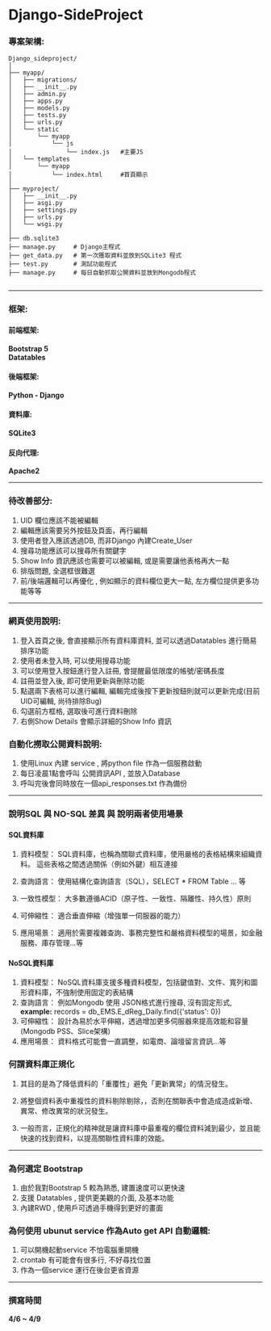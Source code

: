 ﻿# Django-SideProject

### 專案架構:
```
Django_sideproject/
│
├── myapp/
│   ├── migrations/
│   ├── __init__.py
│   ├── admin.py
│   ├── apps.py
│   ├── models.py
│   ├── tests.py
│   ├── urls.py
│   └── static
│       └── myapp
│           └── js
│               └── index.js   #主要JS
│   └── templates
│       └── myapp
│           └── index.html     #首頁顯示
│
├── myproject/
│   ├── __init__.py
│   ├── asgi.py
│   ├── settings.py
│   ├── urls.py
│   └── wsgi.py
│
├── db.sqlite3
├── manage.py     # Django主程式
├── get_data.py   # 第一次獲取資料並放到SQLite3 程式
├── test.py       # 測試功能程式
├── manage.py     # 每日自動抓取公開資料並放到Mongodb程式


```
---

### 框架:

#### 前端框架:  
**Bootstrap 5**  
**Datatables**  
#### 後端框架:  
**Python - Django**  
#### 資料庫:  
**SQLite3**  
#### 反向代理:  
**Apache2**  

---

### 待改善部分:

1. UID 欄位應該不能被編輯
2. 編輯應該需要另外按鈕及頁面，再行編輯
3. 使用者登入應該透過DB, 而非Django 內建Create_User
4. 搜尋功能應該可以搜尋所有關鍵字
5. Show Info 資訊應該也需要可以被編輯, 或是需要讓他表格再大一點
6. 排版問題, 全選框很難選
7. 前/後端邏輯可以再優化 , 例如顯示的資料欄位更大一點, 左方欄位提供更多功能等等

---

### 網頁使用說明:

1. 登入首頁之後, 會直接顯示所有資料庫資料, 並可以透過Datatables 進行簡易排序功能
2. 使用者未登入時, 可以使用搜尋功能
3. 可以使用登入按鈕進行登入註冊, 會提醒最低限度的帳號/密碼長度
4. 註冊並登入後, 即可使用更新與刪除功能
5. 點選兩下表格可以進行編輯, 編輯完成後按下更新按鈕則就可以更新完成(目前UID可編輯, 尚待排除Bug)
6. 勾選前方框格, 選取後可進行資料刪除
7. 右側Show Details 會顯示詳細的Show Info 資訊


### 自動化撈取公開資料說明:

1. 使用Linux 內建 service , 將python file 作為一個服務啟動
2. 每日凌晨1點會呼叫 公開資訊API , 並放入Database
3. 呼叫完後會同時放在一個api_responses.txt 作為備份

---

### 說明SQL 與 NO-SQL 差異 與 說明兩者使用場景

#### SQL資料庫
1. 資料模型： SQL資料庫，也稱為關聯式資料庫，使用嚴格的表格結構來組織資料。 這些表格之間透過關係（例如外鍵）相互連接

2. 查詢語言： 使用結構化查詢語言（SQL），SELECT * FROM Table ... 等
3. 一致性模型： 大多數遵循ACID（原子性、一致性、隔離性、持久性）原則
4. 可伸縮性： 適合垂直伸縮（增強單一伺服器的能力）
5. 應用場景： 適用於需要複雜查詢、事務完整性和嚴格資料模型的場景，如金融服務、庫存管理...等
#### NoSQL資料庫
1. 資料模型： NoSQL資料庫支援多種資料模型，包括鍵值對、文件、寬列和圖形資料庫，不強制使用固定的表結構
2. 查詢語言： 例如Mongodb 使用 JSON格式進行搜尋, 沒有固定形式,  
             **example:** records = db_EMS.E_dReg_Daily.find({'status': 0})
3. 可伸縮性： 設計為易於水平伸縮，透過增加更多伺服器來提高效能和容量(Mongodb PSS、Slice架構)
4. 應用場景： 資料格式可能會一直調整，如電商、論壇留言資訊...等

### 何謂資料庫正規化

1. 其目的是為了降低資料的「重覆性」避免「更新異常」的情況發生。

2. 將整個資料表中重複性的資料剔除剔除，，否則在關聯表中會造成造成新增、異常、修改異常的狀況發生。
3. 一般而言，正規化的精神就是讓資料庫中最重複的欄位資料減到最少，並且能快速的找到資料，以提高關聯性資料庫的效能。

---

### 為何選定 Bootstrap 

1. 由於我對Bootstrap 5 較為熟悉, 建置速度可以更快速
2. 支援 Datatables , 提供更美觀的介面, 及基本功能
3. 內建RWD , 使用戶可透過手機得到更好的畫面

### 為何使用 ubunut service 作為Auto get API 自動邏輯:
1. 可以開機起動service 不怕電腦重開機
2. crontab 有可能會有很多行, 不好尋找位置
3. 作為一個service 運行在後台更省資源

---

### 撰寫時間
**4/6 ~ 4/9**
